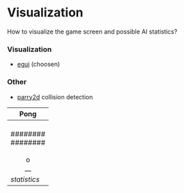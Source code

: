 # Visualization

How to visualize the game screen and possible AI statistics?

### Visualization
- [egui](https://crates.io/crates/egui) (choosen)

### Other
- [parry2d](https://crates.io/crates/parry2d-f64) collision detection


| Pong                                                         |
|--------------------------------------------------------------|
| <br/>########<br/>########<br/><br/><center>o<br/><center>__ |
| _statistics_                                                |
